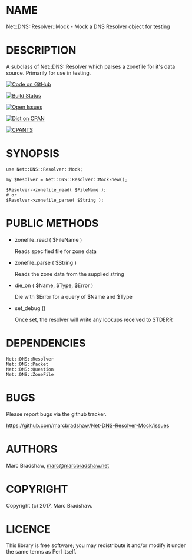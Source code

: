 # NAME

Net::DNS::Resolver::Mock - Mock a DNS Resolver object for testing

# DESCRIPTION

A subclass of Net::DNS::Resolver which parses a zonefile for it's data source. Primarily for use in testing.

[![Code on GitHub](https://img.shields.io/badge/github-repo-blue.svg)](https://github.com/marcbradshaw/Net-DNS-Resolver-Mock)

[![Build Status](https://travis-ci.org/marcbradshaw/Net-DNS-Resolver-Mock.svg?branch=master)](https://travis-ci.org/marcbradshaw/Net-DNS-Resolver-Mock)

[![Open Issues](https://img.shields.io/github/issues/marcbradshaw/Net-DNS-Resolver-Mock.svg)](https://github.com/marcbradshaw/Net-DNS-Resolver-Mock/issues)

[![Dist on CPAN](https://img.shields.io/cpan/v/Net-DNS-Resolver-Mock.svg)](https://metacpan.org/release/Net-DNS-Resolver-Mock)

[![CPANTS](https://img.shields.io/badge/cpants-kwalitee-blue.svg)](http://cpants.cpanauthors.org/dist/Net-DNS-Resolver-Mock)

# SYNOPSIS

    use Net::DNS::Resolver::Mock;

    my $Resolver = Net::DNS::Resolver::Mock-new();

    $Resolver->zonefile_read( $FileName );
    # or
    $Resolver->zonefile_parse( $String );

# PUBLIC METHODS

- zonefile\_read ( $FileName )

    Reads specified file for zone data

- zonefile\_parse ( $String )

    Reads the zone data from the supplied string

- die\_on ( $Name, $Type, $Error )

    Die with $Error for a query of $Name and $Type

- set\_debug ()

    Once set, the resolver will write any lookups received to STDERR

# DEPENDENCIES

    Net::DNS::Resolver
    Net::DNS::Packet
    Net::DNS::Question
    Net::DNS::ZoneFile

# BUGS

Please report bugs via the github tracker.

https://github.com/marcbradshaw/Net-DNS-Resolver-Mock/issues

# AUTHORS

Marc Bradshaw, <marc@marcbradshaw.net>

# COPYRIGHT

Copyright (c) 2017, Marc Bradshaw.

# LICENCE

This library is free software; you may redistribute it and/or modify it
under the same terms as Perl itself.
